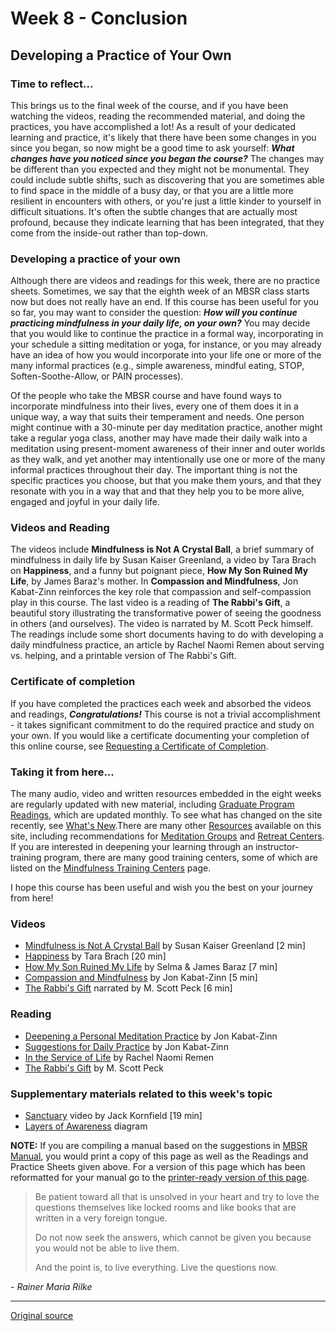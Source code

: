 Week 8 - Conclusion
===================

Developing a Practice of Your Own
---------------------------------

### Time to reflect...  
This brings us to the final week of the course, and if you have been watching
the videos, reading the recommended material, and doing the practices, you have
accomplished a lot! As a result of your dedicated learning and practice, it's
likely that there have been some changes in you since you began, so now might
be a good time to ask yourself: _**What changes have you noticed since you
began the course?**_ The changes may be different than you expected and they
might not be monumental. They could include subtle shifts, such as discovering
that you are sometimes able to find space in the middle of a busy day, or that
you are a little more resilient in encounters with others, or you're just a
little kinder to yourself in difficult situations. It's often the subtle
changes that are actually most profound, because they indicate learning that
has been integrated, that they come from the inside-out rather than top-down.

### Developing a practice of your own  
Although there are videos and readings for this week, there are no practice
sheets. Sometimes, we say that the eighth week of an MBSR class starts now but
does not really have an end. If this course has been useful for you so far, you
may want to consider the question: _**How will you continue practicing
mindfulness in your daily life, on your own?**_ You may decide that you would
like to continue the practice in a formal way, incorporating in your schedule a
sitting meditation or yoga, for instance, or you may already have an idea of
how you would incorporate into your life one or more of the many informal
practices (e.g., simple awareness, mindful eating, STOP, Soften-Soothe-Allow,
or PAIN processes).

Of the people who take the MBSR course and have found ways to incorporate
mindfulness into their lives, every one of them does it in a unique way, a way
that suits their temperament and needs. One person might continue with a
30-minute per day meditation practice, another might take a regular yoga class,
another may have made their daily walk into a meditation using present-moment
awareness of their inner and outer worlds as they walk, and yet another may
intentionally use one or more of the many informal practices throughout their
day. The important thing is not the specific practices you choose, but that you
make them yours, and that they resonate with you in a way that and that they
help you to be more alive, engaged and joyful in your daily life.

### Videos and Reading  
The videos include **Mindfulness is Not A Crystal Ball**, a brief summary of
mindfulness in daily life by Susan Kaiser Greenland, a video by Tara Brach on
**Happiness**, and a funny but poignant piece, **How My Son Ruined My Life**,
by James Baraz's mother. In **Compassion and Mindfulness**, Jon Kabat-Zinn
reinforces the key role that compassion and self-compassion play in this
course. The last video is a reading of **The Rabbi's Gift**, a beautiful story
illustrating the transformative power of seeing the goodness in others (and
ourselves). The video is narrated by M. Scott Peck himself. The readings
include some short documents having to do with developing a daily mindfulness
practice, an article by Rachel Naomi Remen about serving vs. helping, and a
printable version of The Rabbi's Gift.

### Certificate of completion  
If you have completed the practices each week and absorbed the videos and
readings, _**Congratulations!**_ This course is not a trivial accomplishment -
it takes significant commitment to do the required practice and study on your
own. If you would like a certificate documenting your completion of this online
course, see [Requesting a Certificate of Completion][26].

### Taking it from here...  
The many audio, video and written resources embedded in the eight weeks are
regularly updated with new material, including [Graduate Program Readings][8],
which are updated monthly. To see what has changed on the site recently, see
[What's New][12].There are many other [Resources][39] available on this site,
including recommendations for [Meditation Groups][40] and [Retreat
Centers][41]. If you are interested in deepening your learning through an
instructor-training program, there are many good training centers, some of
which are listed on the [Mindfulness Training Centers][42] page.

I hope this course has been useful and wish you the best on your journey from here!

### Videos  
* [Mindfulness is Not A Crystal Ball][43] by Susan Kaiser Greenland [2 min]  
* [Happiness][44] by Tara Brach [20 min]  
* [How My Son Ruined My Life][45] by Selma &amp; James Baraz [7 min]  
* [Compassion and Mindfulness][46] by Jon Kabat-Zinn [5 min]  
* [The Rabbi's Gift][47] narrated by M. Scott Peck [6 min]  

### Reading  
* [Deepening a Personal Meditation Practice][48] by Jon Kabat-Zinn  
* [Suggestions for Daily Practice][49] by Jon Kabat-Zinn  
* [In the Service of Life][50] by Rachel Naomi Remen  
* [The Rabbi's Gift][51] by M. Scott Peck  

### Supplementary materials related to this week's topic  
* [Sanctuary][52] video by Jack Kornfield [19 min]  
* [Layers of Awareness][53] diagram  

**NOTE:** If you are compiling a manual based on the suggestions in [MBSR
Manual][16], you would print a copy of this page as well as the Readings and
Practice Sheets given above. For a version of this page which has been
reformatted for your manual go to the [printer-ready version of this page][54].

>Be patient toward all that is unsolved in your heart and try to love the
>questions themselves like locked rooms and like books that are written in a
>very foreign tongue.  
> 
>Do not now seek the answers, which cannot be given you because you would not
>be able to live them.  
> 
>And the point is, to live everything. Live the questions now.  
  
\- _Rainer Maria Rilke_

[8]: http://palousemindfulness.com/graduates.html
[12]: whats-new.html
[16]: selfguidedMBSR_manual.html
[26]: selfguidedMBSR_certificate.html
[39]: http://palousemindfulness.com/resources.html
[40]: http://palousemindfulness.com/resources_groups.html
[41]: resources_retreats.html
[42]: http://palousemindfulness.com/resources_training.html
[43]: https://www.youtube.com/watch?v=kRd19hFrR0c&amp;list=PLbiVpU59JkVYwWcoOV-Bx6ieMKpMlbBb0&amp;index=1
[44]: https://www.youtube.com/watch?v=igGoRkOFbwM&amp;list=PLbiVpU59JkVYwWcoOV-Bx6ieMKpMlbBb0&amp;index=3
[45]: https://www.youtube.com/watch?v=ojF-o_eWp-o&amp;index=2&amp;list=PLbiVpU59JkVYwWcoOV-Bx6ieMKpMlbBb0
[46]: https://www.youtube.com/watch?v=3py0z6LlJ3w&amp;index=4&amp;list=PLbiVpU59JkVYwWcoOV-Bx6ieMKpMlbBb0
[47]: https://www.youtube.com/watch?v=3z1pIrV2F6c&amp;list=PLbiVpU59JkVYwWcoOV-Bx6ieMKpMlbBb0&amp;index=5
[48]: docs/week8/jkz_deepening.pdf
[49]: docs/week8/jkz_suggestions.pdf
[50]: docs/week8/remen-service.pdf
[51]: docs/week8/RabbisGift.pdf
[52]: https://www.youtube.com/watch?v=ZODoQgx8fMk
[53]: docs/week8/layers.pdf
[54]: http://palousemindfulness.com/docs/manualMBSRweek8.pdf
  
-----

[Original source](http://palousemindfulness.com/selfguidedMBSR_week8.html "Permalink to MBSR week 8")
